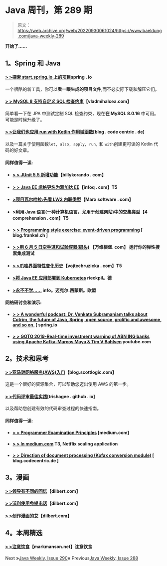 # Java 周刊，第 289 期

> 原文：<https://web.archive.org/web/20220930061024/https://www.baeldung.com/java-weekly-289>

**开始了……**

## **1。Spring 和 Java**

#### [**> >探索 start.spring.io 上的项目**](https://web.archive.org/web/20221004032617/https://spring.io/blog/2019/07/04/explore-the-project-on-start-spring-io)spring . io

一个很酷的新工具，你可以**看一眼生成的项目文件**,而不必实际下载和解压它们。

#### **[> > MySQL 8 支持自定义 SQL 检查约束](https://web.archive.org/web/20221004032617/https://vladmihalcea.com/mysql-custom-sql-check-constraints/)**【vladmihalcea.com】

简单看一下在 JPA 中测试定制 SQL 检查约束，现在**在 MySQL 8.0.16** 中可用。可能是时候升级了。

#### **[> >让我们也应用 run with Kotlin 作用域函数](https://web.archive.org/web/20221004032617/https://blog.codecentric.de/en/2019/07/lets-also-apply-run-with-kotlin-scope-functions/)**[blog . code centric . de]

以及一篇关于使用函数`let, also, apply, run,` 和 `with`创建更可读的 Kotlin 代码的好文章。

#### **同样值得一读:**

*   #### **[> > JUnit 5.5 新增功能](https://web.archive.org/web/20221004032617/https://billykorando.com/2019/07/02/whats-new-in-junit-5-5/)**【billykorando . com】

*   #### [**> > Java EE 规格更名为雅加达 EE**](https://web.archive.org/web/20221004032617/https://www.infoq.com/news/2019/07/javaee-specs-renamed-jakarta/?utm_campaign=infoq_content&utm_source=infoq&utm_medium=feed&utm_term=Java)【infoq . com】T5

*   #### **[>项目瓦尔哈拉:先看 LW2 内联类型](https://web.archive.org/web/20221004032617/https://marxsoftware.blogspot.com/2019/07/valhalla-lw2-inline-types.html)**【Marx software . com】

*   #### **[>利用 Java 语言(一种计算机语言，尤用于创建网站)中的交集类型](https://web.archive.org/web/20221004032617/https://4comprehension.com/leveraging-intersection-types-in-java/)**【4 comprehension . com】T5

*   #### **[> > Programming style exercise: event-driven programming](https://web.archive.org/web/20221004032617/https://blog.frankel.ch/exercises-programming-style/9/)** [ blog.frankel.ch ]

*   #### **[> >用 6 月 5 日空手道和试验容器(码头)](https://web.archive.org/web/20221004032617/https://vanwilgenburg.wordpress.com/2019/07/08/elasticsearch-junit5-karate-testcontainers/)** 【万维根堡. com】 运行你的弹性搜索集成测试

*   #### **[> >爪哇界面特性变化历史](https://web.archive.org/web/20221004032617/https://www.vojtechruzicka.com/java-interface-history/)**【vojtechruzicka . com】T5

*   #### **[>将 Java EE 应用部署到 Kubernetes](https://web.archive.org/web/20221004032617/https://rieckpil.de/howto-deploy-java-ee-applications-to-kubernetes/)** rieckpil。德

*   #### **[>永不不学……](https://web.archive.org/web/20221004032617/https://info.michael-simons.eu/2019/07/05/never-not-learning/)** info。迈克尔.西蒙斯。欧盟

#### **网络研讨会和演示:**

*   #### [> > A wonderful podcast: Dr. Venkate Subramaniam talks about Cotrim, the future of Java, Spring, open source, prolific and awesome, and so on.](https://web.archive.org/web/20221004032617/https://spring.io/blog/2019/07/05/a-bootiful-podcast-dr-venkat-subramaniam-on-kotlin-the-future-of-java-spring-open-source-being-productive-and-awesome-and-so-much-more) [ spring.io

*   #### [> > GOTO 2019-Real-time investment warning of ABN ING banks using Apache Kafka-Marcos Maya & Tim V Bahlsen](https://web.archive.org/web/20221004032617/https://www.youtube.com/watch?v=mAVSrb7Xrm8) youtube.com

## **2。技术和思考**

#### **[> >亚马逊网络服务(AWS)入门](https://web.archive.org/web/20221004032617/https://blog.scottlogic.com/2019/07/03/getting-started-with-aws.html)**【blog.scottlogic.com】

这是一个很好的资源集合，可以帮助您迈出使用 AWS 的第一步。

#### [**> >代码评审最佳实践**](https://web.archive.org/web/20221004032617/https://trishagee.github.io/post/code_review_best_practices/)[trishagee . github . io]

以及帮助您创建有效的代码审查过程的快速指南。

#### **同样值得一读:**

*   #### **[> > Programmer Examination Principles](https://web.archive.org/web/20221004032617/https://medium.com/@kentbeck_7670/programmer-test-principles-d01c064d7934)** [medium.com]

*   #### **[> > In medium.com](https://web.archive.org/web/20221004032617/https://medium.com/@NetflixTechBlog/scaling-appsec-at-netflix-6a13d7ab6043) T3, Netflix scaling application**

*   #### **[> > Direction of document processing (Kofax conversion module)](https://web.archive.org/web/20221004032617/https://blog.codecentric.de/en/2019/07/orientation-document-kofax-transformation-modules/)** [ blog.codecentric.de ]

## **3。漫画**

#### **[> >领导有不同的回忆](https://web.archive.org/web/20221004032617/https://dilbert.com/strip/2019-07-05)**【dilbert.com】

#### **[> >沃利使用免提电话](https://web.archive.org/web/20221004032617/https://dilbert.com/strip/2019-07-06)**【dilbert.com】

#### **[> >创作漫画的艾](https://web.archive.org/web/20221004032617/https://dilbert.com/strip/2019-07-10)**【dilbert.com】

## **4。本周精选**

#### [**> >注意饮食**](https://web.archive.org/web/20221004032617/https://markmanson.net/attention-diet)【markmanson.net】注意饮食

Next **»**[Java Weekly, Issue 290](/web/20221004032617/https://www.baeldung.com/java-weekly-290)**«** Previous[Java Weekly, Issue 288](/web/20221004032617/https://www.baeldung.com/java-weekly-288)